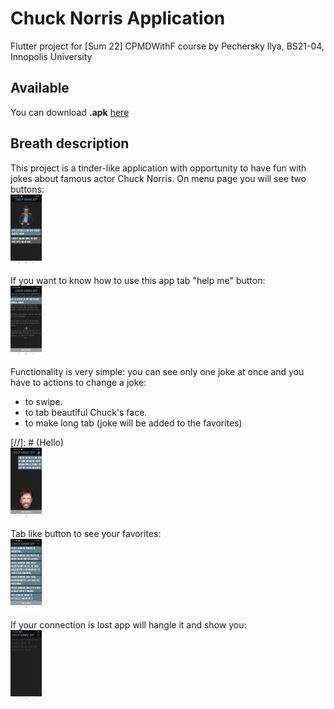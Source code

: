 # Chuck Norris Application
Flutter project for [Sum 22] CPMDWithF course by Pechersky Ilya, BS21-04, Innopolis University

## Available

You can download __.apk__ [here](https://drive.google.com/drive/folders/1BzTfZ4mI7ffnUS45wWGYnSN6pPvnSvjy?usp=sharing)

## Breath description
This project is a tinder-like application with opportunity to have fun with jokes about famous actor Chuck Norris.
On menu page you will see two buttons: \
<img src="screenshots/menu.jpg" width="10%" />

If you want to know how to use this app tab "help me" button: \
<img src="screenshots/rules.jpg" width="10%" />

Functionality is very simple: you can see only one joke at once and you have to actions to change a joke:
- to swipe.
- to tab beautiful Chuck's face.
- to make long tab (joke will be added to the favorites) 

[//]: # (Hello) \
<img src="screenshots/mainpage.jpg" width="10%" />

Tab like button to see your favorites: \
<img src="screenshots/favorites.jpg" width="10%" />

If your connection is lost app will hangle it and show you: \
<img src="screenshots/lostconnection.jpg" width="10%" />
